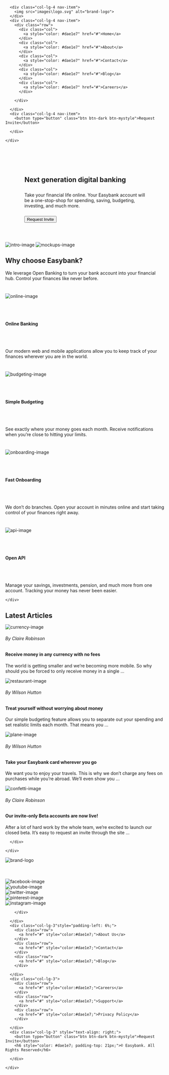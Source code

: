 <!DOCTYPE html>
<html lang="en">

<head>
  <meta charset="UTF-8">
  <meta name="viewport" content="width=device-width, initial-scale=1.0"> <!-- displays site properly based on user's device -->

  <link rel="icon" type="image/png" sizes="32x32" href="./images/favicon-32x32.png">

  <title>Frontend Mentor | Easybank landing page</title>
  <!-- Google fonts -->

  <link href="https://fonts.google.com/specimen/Public+Sans" rel="stylesheet">

  <!-- CSS Stylesheets -->

  <link rel="stylesheet" href="https://stackpath.bootstrapcdn.com/bootstrap/4.4.1/css/bootstrap.min.css" integrity="sha384-Vkoo8x4CGsO3+Hhxv8T/Q5PaXtkKtu6ug5TOeNV6gBiFeWPGFN9MuhOf23Q9Ifjh" crossorigin="anonymous">
  <link rel="stylesheet" href="https://github.com/Mohamed-Asaad/Easybank-Landing-Page/blob/master/styles.css">

   <!-- Bootstrap scripts -->

  <script src="https://code.jquery.com/jquery-3.4.1.slim.min.js" integrity="sha384-J6qa4849blE2+poT4WnyKhv5vZF5SrPo0iEjwBvKU7imGFAV0wwj1yYfoRSJoZ+n" crossorigin="anonymous"></script>
<script src="https://cdn.jsdelivr.net/npm/popper.js@1.16.0/dist/umd/popper.min.js" integrity="sha384-Q6E9RHvbIyZFJoft+2mJbHaEWldlvI9IOYy5n3zV9zzTtmI3UksdQRVvoxMfooAo" crossorigin="anonymous"></script>
<script src="https://stackpath.bootstrapcdn.com/bootstrap/4.4.1/js/bootstrap.min.js" integrity="sha384-wfSDF2E50Y2D1uUdj0O3uMBJnjuUD4Ih7YwaYd1iqfktj0Uod8GCExl3Og8ifwB6" crossorigin="anonymous"></script>

</head>

<body>

  <!-- Title Section -->

  <section id="title">
    <div class="row title-container">

      <div class="col-lg-4 nav-item">
        <img src="images\logo.svg" alt="brand-logo">
      </div>
      <div class="col-lg-4 nav-item">
        <div class="row">
          <div class="col">
            <a style="color: #dae1e7" href="#">Home</a>
          </div>
          <div class="col">
            <a style="color: #dae1e7" href="#">About</a>
          </div>
          <div class="col">
            <a style="color: #dae1e7" href="#">Contact</a>
          </div>
          <div class="col">
            <a style="color: #dae1e7" href="#">Blog</a>
          </div>
          <div class="col">
            <a style="color: #dae1e7" href="#">Careers</a>
          </div>

        </div>

      </div>
      <div class="col-lg-4 nav-item">
        <button type="button" class="btn btn-dark btn-mystyle">Request Invite</button>

      </div>

    </div>

  </section>

  <!-- Description Section -->

  <section id="description-style">
    <div class="row">
      <div class="col-lg-6" style="padding: 12%;">
        <h1 style="padding-bottom:10px;">Next generation digital banking</h1>
        <p style="padding-bottom:10px;">Take your financial life online. Your Easybank account will be a one-stop-shop
          for spending, saving, budgeting, investing, and much more.</p>
        <button type="button" class="btn btn-dark btn-mystyle">Request Invite</button>
      </div>
      <div class="col-lg-6" style="padding: 0;">
        <img src="images\bg-intro-desktop.svg" class="under-image" alt="intro-image">
        <img src="images\image-mockups.png" class="top-image" alt="mockups-image">
      </div>
    </div>

  </section>

  <!-- Feature Section -->

  <section id="feature-style">
    <div class="">
      <h1>Why choose Easybank?</h1>
      <p>We leverage Open Banking to turn your bank account into your financial hub. Control
        your finances like never before.</p>
    </div>
    <div class="row">
      <div class="col-lg-3" style="padding-top: 5%;">
        <img src="images\icon-online.svg" style="padding-bottom: 10%;" alt="online-image">
        <h4 style="padding-bottom: 10%;">Online Banking</h4>
        <p>Our modern web and mobile applications allow you to keep track of your finances
          wherever you are in the world.</p>
      </div>
      <div class="col-lg-3" style="padding-top: 5%;">
        <img src="images\icon-budgeting.svg" style="padding-bottom: 10%;" alt="budgeting-image">
        <h4 style="padding-bottom: 10%;">Simple Budgeting</h4>
        <p>See exactly where your money goes each month. Receive notifications when you’re
          close to hitting your limits.</p>
      </div>
      <div class="col-lg-3" style="padding-top: 5%;">
        <img src="images\icon-onboarding.svg" style="padding-bottom: 10%;" alt="onboarding-image">
        <h4 style="padding-bottom: 10%;">Fast Onboarding</h4>
        <p>We don’t do branches. Open your account in minutes online and start taking control
          of your finances right away.</p>
      </div>
      <div class="col-lg-3" style="padding-top: 5%;">
        <img src="images\icon-api.svg" style="padding-bottom: 10%;" alt="api-image">
        <h4 style="padding-bottom: 10%;">Open API</h4>
        <p>Manage your savings, investments, pension, and much more from one account. Tracking
          your money has never been easier.</p>
      </div>

    </div>

  </section>

  <!-- Latest Articles -->

  <section id="articles-style">
    <div class="">
      <h1 style="margin-bottom: 3%;">Latest Articles</h1>
      <div class="row">
        <div class="col-lg-3">
          <img src="images\image-currency.jpg" class="latest-image" alt="currency-image">
          <h6>By Claire Robinson</h6>
          <h4>Receive money in any currency with no fees</h4>
          <p>The world is getting smaller and we’re becoming more mobile. So why should you be
            forced to only receive money in a single …</p>
        </div>
        <div class="col-lg-3">
          <img src="images\image-restaurant.jpg" class="latest-image" alt="restaurant-image">
          <h6>By Wilson Hutton</h6>
          <h4>Treat yourself without worrying about money</h4>
          <p>Our simple budgeting feature allows you to separate out your spending and set
            realistic limits each month. That means you …</p>
        </div>
        <div class="col-lg-3">
          <img src="images\image-plane.jpg" class="latest-image" alt="plane-image">
          <h6>By Wilson Hutton</h6>
          <h4>Take your Easybank card wherever you go</h4>
          <p>We want you to enjoy your travels. This is why we don’t charge any fees on purchases
            while you’re abroad. We’ll even show you …</p>
        </div>
        <div class="col-lg-3">
          <img src="images\image-confetti.jpg" class="latest-image" alt="confetti-image">
          <h6>By Claire Robinson</h6>
          <h4>Our invite-only Beta accounts are now live!</h4>
          <p>After a lot of hard work by the whole team, we’re excited to launch our closed beta.
            It’s easy to request an invite through the site ...</p>
        </div>

      </div>

    </div>

  </section>

  <!-- Footer -->

  <section id="footer-style">
    <div class="row">
      <div class="col-lg-3">
        <img src="images\logo.svg" style="padding-bottom: 10%;" alt="brand-logo">
        <div class="row">
          <div class="col-lg-2">
            <img src="images\icon-facebook.svg" alt="facebook-image">
          </div>
          <div class="col-lg-2">
            <img src="images\icon-youtube.svg" alt="youtube-image">
          </div>
          <div class="col-lg-2">
            <img src="images\icon-twitter.svg" alt="twitter-image">
          </div>
          <div class="col-lg-2">
            <img src="images\icon-pinterest.svg" alt="pinterest-image">
          </div>
          <div class="col-lg-2">
            <img src="images\icon-instagram.svg" alt="instagram-image">
          </div>

        </div>

      </div>
      <div class="col-lg-3"style="padding-left: 6%;">
        <div class="row">
          <a href="#" style="color:#dae1e7;">About Us</a>
        </div>
        <div class="row">
          <a href="#" style="color:#dae1e7;">Contact</a>
        </div>
        <div class="row">
          <a href="#" style="color:#dae1e7;">Blog</a>
        </div>

      </div>
      <div class="col-lg-3">
        <div class="row">
          <a href="#" style="color:#dae1e7;">Careers</a>
        </div>
        <div class="row">
          <a href="#" style="color:#dae1e7;">Support</a>
        </div>
        <div class="row">
          <a href="#" style="color:#dae1e7;">Privacy Policy</a>
        </div>

      </div>
      <div class="col-lg-3" style="text-align: right;">
        <button type="button" class="btn btn-dark btn-mystyle">Request Invite</button>
        <h6 style="color: #dae1e7; padding-top: 21px;">© Easybank. All Rights Reserved</h6>

      </div>

    </div>

  </section>

</body>

</html>
